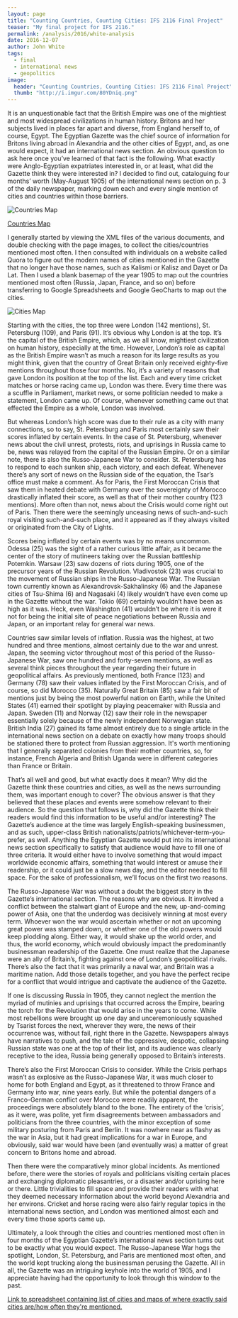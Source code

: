 ```yaml
---
layout: page
title: "Counting Countries, Counting Cities: IFS 2116 Final Project"
teaser: "My final project for IFS 2116."
permalink: /analysis/2016/white-analysis
date: 2016-12-07
author: John White
tags:
  - final
  - international news
  - geopolitics
image:
  header: "Counting Countries, Counting Cities: IFS 2116 Final Project"
  thumb: "http://i.imgur.com/80YDniq.png"
---
```


It is an unquestionable fact that the British Empire was one of the mightiest and most widespread civilizations in human history. Britons and her subjects lived in places far apart and diverse, from England herself to, of course, Egypt. The Egyptian Gazette was the chief source of information for Britons living abroad in Alexandria and the other cities of Egypt, and, as one would expect, it had an international news section. An obvious question to ask here once you’ve learned of that fact is the following. What exactly were Anglo-Egyptian expatriates interested in, or at least, what did the Gazette think they were interested in? I decided to find out, cataloguing four months’ worth (May-August 1905) of the international news section on p. 3 of the daily newspaper, marking down each and every single mention of cities and countries within those barriers.

![Countries Map](https://github.com/dig-eg-gaz/dig-eg-gaz.github.io/blob/master/images/analysis-images/jcw3-country-map.png?raw=true)

[Countries Map](http://i.imgur.com/80YDniq.png?raw=true)

I generally started by viewing the XML files of the various documents, and double checking with the page images, to collect the cities/countries mentioned most often. I then consulted with individuals on a website called Quora to figure out the modern names of cities mentioned in the Gazette that no longer have those names, such as Kalismi or Kalisz and Dayet or Da Lat. Then I used a blank basemap of the year 1905 to map out the countries mentioned most often (Russia, Japan, France, and so on) before transferring to Google Spreadsheets and Google GeoCharts to map out the cities.

![Cities Map](http://i.imgur.com/WhScV1J.png?raw=true)

Starting with the cities, the top three were London (142 mentions), St. Petersburg (109), and Paris (91). It’s obvious why London is at the top. It’s the capital of the British Empire, which, as we all know, mightiest civilization on human history, especially at the time. However, London’s role as capital as the British Empire wasn’t as much a reason for its large results as you might think, given that the country of Great Britain only received eighty-five mentions throughout those four months. No, it’s a variety of reasons that gave London its position at the top of the list. Each and every time cricket matches or horse racing came up, London was there. Every time there was a scuffle in Parliament, market news, or some politician needed to make a statement, London came up. Of course, whenever something came out that effected the Empire as a whole, London was involved.

But whereas London’s high score was due to their rule as a city with many connections, so to say, St. Petersburg and Paris most certainly saw their scores inflated by certain events. In the case of St. Petersburg, whenever news about the civil unrest, protests, riots, and uprisings in Russia came to be, news was relayed from the capital of the Russian Empire. Or on a similar note, there is also the Russo-Japanese War to consider. St. Petersburg has to respond to each sunken ship, each victory, and each defeat. Whenever there’s any sort of news on the Russian side of the equation, the Tsar’s office must make a comment. As for Paris, the First Moroccan Crisis that saw them in heated debate with Germany over the sovereignty of Morocco drastically inflated their score, as well as that of their mother country (123 mentions). More often than not, news about the Crisis would come right out of Paris. Then there were the seemingly unceasing news of such-and-such royal visiting such-and-such place, and it appeared as if they always visited or originated from the City of Lights.

Scores being inflated by certain events was by no means uncommon. Odessa (25) was the sight of a rather curious little affair, as it became the center of the story of mutineers taking over the Russian battleship Potemkin. Warsaw (23) saw dozens of riots during 1905, one of the precursor years of the Russian Revolution. Vladivostok (23) was crucial to the movement of Russian ships in the Russo-Japanese War. The Russian town currently known as Alexandrovsk-Sakhalinsky (6) and the Japanese cities of Tsu-Shima (6) and Nagasaki (4) likely wouldn’t have even come up in the Gazette without the war. Tokio (69) certainly wouldn’t have been as high as it was. Heck, even Washington (41) wouldn’t be where it is were it not for being the initial site of peace negotiations between Russia and Japan, or an important relay for general war news.

Countries saw similar levels of inflation. Russia was the highest, at two hundred and three mentions, almost certainly due to the war and unrest. Japan, the seeming victor throughout most of this period of the Russo-Japanese War, saw one hundred and forty-seven mentions, as well as several think pieces throughout the year regarding their future in geopolitical affairs. As previously mentioned, both France (123) and Germany (78) saw their values inflated by the First Moroccan Crisis, and of course, so did Morocco (35). Naturally Great Britain (85) saw a fair bit of mentions just by being the most powerful nation on Earth, while the United States (41) earned their spotlight by playing peacemaker with Russia and Japan. Sweden (11) and Norway (12) saw their role in the newspaper essentially solely because of the newly independent Norwegian state. British India (27) gained its fame almost entirely due to a single article in the international news section on a debate on exactly how many troops should be stationed there to protect from Russian aggression. It's worth mentioning that I generally separated colonies from their mother countries, so, for instance, French Algeria and British Uganda were in different categories than France or Britain.

That’s all well and good, but what exactly does it mean? Why did the Gazette think these countries and cities, as well as the news surrounding them, was important enough to cover? The obvious answer is that they believed that these places and events were somehow relevant to their audience. So the question that follows is, why did the Gazette think their readers would find this information to be useful and/or interesting? The Gazette’s audience at the time was largely English-speaking businessmen, and as such, upper-class British nationalists/patriots/whichever-term-you-prefer, as well. Anything the Egyptian Gazette would put into its international news section specifically to satisfy that audience would have to fill one of three criteria. It would either have to involve something that would impact worldwide economic affairs, something that would interest or amuse their readership, or it could just be a slow news day, and the editor needed to fill space. For the sake of professionalism, we’ll focus on the first two reasons.

The Russo-Japanese War was without a doubt the biggest story in the Gazette’s international section. The reasons why are obvious. It involved a conflict between the stalwart giant of Europe and the new, up-and-coming power of Asia, one that the underdog was decisively winning at most every term. Whoever won the war would ascertain whether or not an upcoming great power was stamped down, or whether one of the old powers would keep plodding along. Either way, it would shake up the world order, and thus, the world economy, which would obviously impact the predominantly businessman readership of the Gazette. One must realize that the Japanese were an ally of Britain’s, fighting against one of London’s geopolitical rivals. There’s also the fact that it was primarily a naval war, and Britain was a maritime nation. Add those details together, and you have the perfect recipe for a conflict that would intrigue and captivate the audience of the Gazette.

If one is discussing Russia in 1905, they cannot neglect the mention the myriad of mutinies and uprisings that occurred across the Empire, bearing the torch for the Revolution that would arise in the years to come. While most rebellions were brought up one day and unceremoniously squashed by Tsarist forces the next, wherever they were, the news of their occurrence was, without fail, right there in the Gazette. Newspapers always have narratives to push, and the tale of the oppressive, despotic, collapsing Russian state was one at the top of their list, and its audience was clearly receptive to the idea, Russia being generally opposed to Britain’s interests.

There’s also the First Moroccan Crisis to consider. While the Crisis perhaps wasn’t as explosive as the Russo-Japanese War, it was much closer to home for both England and Egypt, as it threatened to throw France and Germany into war, nine years early. But while the potential dangers of a Franco-German conflict over Morocco were readily apparent, the proceedings were absolutely bland to the bone. The entirety of the ‘crisis’, as it were, was polite, yet firm disagreements between ambassadors and politicians from the three countries, with the minor exception of some military posturing from Paris and Berlin. It was nowhere near as flashy as the war in Asia, but it had great implications for a war in Europe, and obviously, said war would have been (and eventually was) a matter of great concern to Britons home and abroad.

Then there were the comparatively minor global incidents. As mentioned before, there were the stories of royals and politicians visiting certain places and exchanging diplomatic pleasantries, or a disaster and/or uprising here or there. Little trivialities to fill space and provide their readers with what they deemed necessary information about the world beyond Alexandria and her environs. Cricket and horse racing were also fairly regular topics in the international news section, and London was mentioned almost each and every time those sports came up.

Ultimately, a look through the cities and countries mentioned most often in four months of the Egyptian Gazette’s international news section turns out to be exactly what you would expect. The Russo-Japanese War hogs the spotlight, London, St. Petersburg, and Paris are mentioned most often, and the world kept trucking along the businessman perusing the Gazette. All in all, the Gazette was an intriguing keyhole into the world of 1905, and I appreciate having had the opportunity to look through this window to the past.

[Link to spreadsheet containing list of cities and maps of where exactly said cities are/how often they're mentioned.](https://docs.google.com/spreadsheets/d/1zLgicH8_-uWgo_B-rnv5zX1_2MTYGxqwfbABuMq5XTI/edit#gid=0)
